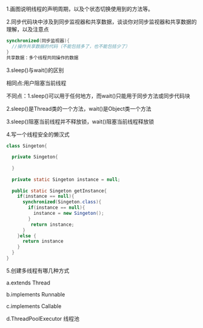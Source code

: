 1.画图说明线程的声明周期，以及个状态切换使用到的方法等。



2.同步代码块中涉及到同步监视器和共享数据，谈谈你对同步监视器和共享数据的理解，以及注意点

```java
synchronized(同步监视器){
  //操作共享数据的代码（不能包括多了，也不能包括少了）
}
共享数据：多个线程共同操作的数据
```



3.sleep()与wait()的区别

相同点:用户阻塞当前线程

不同点：1.sleep()可以用于任何地方，而wait()只能用于同步方法或同步代码块

2.sleep()是Thread类的一个方法，wait()是Object类一个方法

3.sleep()阻塞当前线程并不释放锁，wait()阻塞当前线程释放锁



4.写一个线程安全的懒汉式

```java
class Singeton{
  
  private Singeton{
    
  }
  
  private static Singeton instance = null;
  
  public static Singeton getInstance{
    if(instance == null){
      synchronized(Singeton.class){
        if(instance == null){
          instance = new Singeton();
        }
         return instance;
      }     
    }else {
      return instance
    }
  }
}
```



5.创建多线程有哪几种方式

a.extends Thread

b.implements Runnable

c.implements Callable<T>

d.ThreadPoolExecutor 线程池